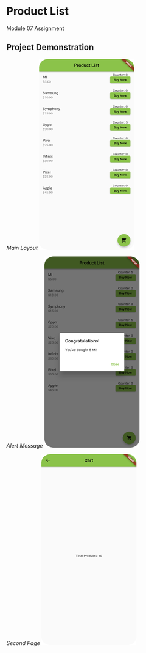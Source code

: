 # Product List

Module 07 Assignment

## Project Demonstration

*Main Layout*
<img src="screenshoot/productlist.png" alt="Screenshot 1" width="250" height="500">

*Alert Message*
<img src="screenshoot/Addtocart.png" alt="Screenshot 2" width="250" height="500">

*Second Page*
<img src="screenshoot/cart.png" alt="Screenshot 3" width="250" height="500">
